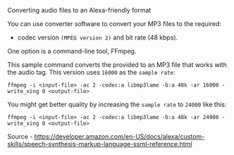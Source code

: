 Converting audio files to an Alexa-friendly format

You can use converter software to convert your MP3 files to the required: 

- codec version `(MPEG version 2)` and bit rate (48 kbps). 

One option is a command-line tool, FFmpeg.

This sample command converts the provided <input-file> to an MP3 file that works with the audio tag. This version uses `16000` as the `sample rate`:

`ffmpeg -i <input-file> -ac 2 -codec:a libmp3lame -b:a 48k -ar 16000 -write_xing 0 <output-file>`

You might get better quality by increasing the `sample rate` to `24000` like this:

`ffmpeg -i <input-file> -ac 2 -codec:a libmp3lame -b:a 48k -ar 24000 -write_xing 0 <output-file>`

Source - https://developer.amazon.com/en-US/docs/alexa/custom-skills/speech-synthesis-markup-language-ssml-reference.html